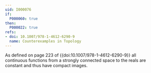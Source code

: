 ```yaml
---
uid: I000076
if:
  P000060: true
then:
  P000022: true
refs:
- doi: 10.1007/978-1-4612-6290-9
  name: Counterexamples in Topology
---
```


As defined on page 223 of {{doi:10.1007/978-1-4612-6290-9}}
all continuous functions from a strongly connected space to the
reals are constant and thus have compact images.
